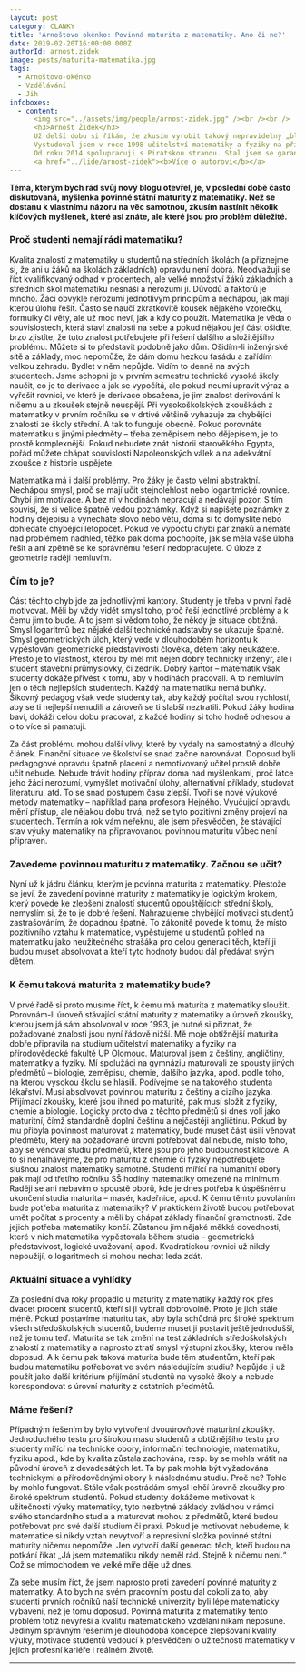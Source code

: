 ```yaml
---
layout: post
category: CLANKY
title: 'Arnoštovo okénko: Povinná maturita z matematiky. Ano či ne?'
date: 2019-02-20T16:00:00.000Z
authorId: arnost.zidek
image: posts/maturita-matematika.jpg
tags:
  - Arnoštovo-okénko
  - Vzdělávání
  - Jih
infoboxes:
  - content:
      <img src="../assets/img/people/arnost-zidek.jpg" /><br /><br />
      <h3>Arnošt Žídek</h3>
      Už delší dobu si říkám, že zkusím vyrobit takový nepravidelný „blog“, kde bych se rád věnoval stavu školství v ČR a psal nejen o jeho aktuálním stavu a bolestech, ale také nějaké názory, nápady a postřehy, co si myslím, že by našemu školství mohlo pomoci do let dalších. V prvé řadě je však žádoucí, abych se představil.<br/><br/>
      Vystudoval jsem v roce 1998 učitelství matematiky a fyziky na přírodovědecké fakultě UP Olomouc. Do práce jsem nastoupil na katedru matematiky a deskriptivní geometrie VŠB-TU Ostrava, kde jsem dodnes. Přednáším a cvičím matematické předměty převážně v prvním ročníku studia, nyní na fakultě strojní (prošel jsem už ale většinu fakult VŠB). Pokud si pod tím chcete něco představit, učím a zkouším prváky základy lineární algebry, dále derivace a integrály a jejich využití a také úvod do diferenciálních rovnic. Mám také nějaké hodiny vyšší matematiky v angličtině (vícerozměrné integrály, soustavy diferenciálních rovnic) pro zahraniční studenty, kteří studují na VŠB. Při práci jsem si dodělal doktorát (Ph.D.) z aplikované matematiky na fakultě elektrotechniky a informatiky VŠB. Spoustu let jsem byl nespokojen se stavem a znalostmi matematiky studentů technické vysoké školy. Proto jsem se v roce 2016 stal spoluzakladatelem centra pro podporu výuky matematiky na VŠB – Math Support Centre, kde se snažíme s kolegy tento neutěšený stav denně řešit.<br/><br/> 
      Od roku 2014 spolupracuji s Pirátskou stranou. Stal jsem se garantem programového bodu Školství v komunálních volbách 2018 v městském obvodu Ostrava-jih, kde většinu života bydlím. Po těchto volbách mě Piráti nominovali za člena komise kulturní a školské v našem obvodu a také komise pro vzdělávání, vědu a výzkum Statutárního města Ostrava.<br/><br/> 
      <a href="../lide/arnost-zidek"><b>Více o autorovi</b></a>
---
```


**Téma, kterým bych rád svůj nový blogu otevřel, je, v poslední době často diskutovaná, myšlenka povinné státní maturity z matematiky. Než se dostanu k vlastnímu názoru na věc samotnou, zkusím nastínit několik klíčových myšlenek, které asi znáte, ale které jsou pro problém důležité.** 

### Proč studenti nemají rádi matematiku?

Kvalita znalostí z matematiky u studentů na středních školách (a přiznejme si, že ani u žáků na školách základních) opravdu není dobrá. Neodvažuji se říct kvalifikovaný odhad v procentech, ale velké množství žáků základních a středních škol matematiku nesnáší a nerozumí jí. Důvodů a faktorů je mnoho. Žáci obvykle nerozumí jednotlivým principům a nechápou, jak mají kterou úlohu řešit. Často se naučí zkratkovitě kousek nějakého vzorečku, formulky či věty, ale už moc neví, jak a kdy co použít. Matematika je věda o souvislostech, která staví znalosti na sebe a pokud nějakou její část ošidíte, brzo zjistíte, že tuto znalost potřebujete při řešení dalšího a složitějšího problému. Můžete si to představit podobně jako dům. Ošidím-li inženýrské sítě a základy, moc nepomůže, že dám domu hezkou fasádu a zařídím velkou zahradu. Bydlet v něm nepůjde. Vidím to denně na svých studentech. Jsme schopni je v prvním semestru technické vysoké školy naučit, co je to derivace a jak se vypočítá, ale pokud neumí upravit výraz a vyřešit rovnici, ve které je derivace obsažena, je jim znalost derivování k ničemu a u zkoušek stejně neuspějí. Při vysokoškolských zkouškách z matematiky v prvním ročníku se v drtivé většině vyhazuje za chybějící znalosti ze školy střední. A tak to funguje obecně. Pokud porovnáte matematiku s jinými předměty – třeba zeměpisem nebo dějepisem, je to prostě komplexnější. Pokud nebudete znát historii starověkého Egypta, pořád můžete chápat souvislosti Napoleonských válek a na adekvátní zkoušce z historie uspějete.

Matematika má i další problémy. Pro žáky je často velmi abstraktní. Nechápou smysl, proč se mají učit stejnolehlost nebo logaritmické rovnice. Chybí jim motivace. A bez ní v hodinách nepracují a nedávají pozor. S tím souvisí, že si velice špatně vedou poznámky. Když si napíšete poznámky z hodiny dějepisu a vynecháte slovo nebo větu, doma si to domyslíte nebo dohledáte chybějící letopočet. Pokud ve výpočtu chybí pár znaků a nemáte nad problémem nadhled, těžko pak doma pochopíte, jak se měla vaše úloha řešit a ani zpětně se ke správnému řešení nedopracujete. O úloze z geometrie raději nemluvím. 

### Čím to je?

Část těchto chyb jde za jednotlivými kantory. Studenty je třeba v první řadě motivovat. Měli by vždy vidět smysl toho, proč řeší jednotlivé problémy a k čemu jim to bude. A to jsem si vědom toho, že někdy je situace obtížná. Smysl logaritmů bez nějaké další technické nadstavby se ukazuje špatně. Smysl geometrických úloh, který vede v dlouhodobém horizontu k vypěstování geometrické představivosti člověka, dětem taky neukážete. Přesto je to vlastnost, kterou by měl mít nejen dobrý technický inženýr, ale i student stavební průmyslovky, či zedník. Dobrý kantor – matematik však studenty dokáže přivést k tomu, aby v hodinách pracovali. A to nemluvím jen o těch nejlepších studentech. Každý na matematiku nemá buňky. Šikovný pedagog však vede studenty tak, aby každý počítal svou rychlostí, aby se ti nejlepší nenudili a zároveň se ti slabší neztratili. Pokud žáky hodina baví, dokáží celou dobu pracovat, z každé hodiny si toho hodně odnesou a o to více si pamatují. 

Za část problému mohou další vlivy, které by vydaly na samostatný a dlouhý článek. Finanční situace ve školství se snad začne narovnávat. Doposud byli pedagogové opravdu špatně placeni a nemotivovaný učitel prostě dobře učit nebude. Nebude trávit hodiny příprav doma nad myšlenkami, proč látce jeho žáci nerozumí, vymýšlet motivační úlohy, alternativní příklady, studovat literaturu, atd. To se snad postupem času zlepší. Tvoří se nové výukové metody matematiky – například pana profesora Hejného. Vyučující opravdu mění přístup, ale nějakou dobu trvá, než se tyto pozitivní změny projeví na studentech. Termín a rok vám neřeknu, ale jsem přesvědčen, že stávající stav výuky matematiky na připravovanou povinnou maturitu vůbec není připraven.  

### Zavedeme povinnou maturitu z matematiky. Začnou se učit?

Nyní už k jádru článku, kterým je povinná maturita z matematiky. Přestože se jeví, že zavedení povinné maturity z matematiky je logickým krokem, který povede ke zlepšení znalostí studentů opouštějících střední školy, nemyslím si, že to je dobré řešení. Nahrazujeme chybějící motivaci studentů zastrašováním, že dopadnou špatně. To zákonitě povede k tomu, že místo pozitivního vztahu k matematice, vypěstujeme u studentů pohled na matematiku jako neužitečného strašáka pro celou generaci těch, kteří ji budou muset absolvovat a kteří tyto hodnoty budou dál předávat svým dětem. 

### K čemu taková maturita z matematiky bude?

V prvé řadě si proto musíme říct, k čemu má maturita z matematiky sloužit. Porovnám-li úroveň stávající státní maturity z matematiky a úroveň zkoušky, kterou jsem já sám absolvoval v roce 1993, je nutné si přiznat, že požadované znalosti jsou nyní řádově nižší. Mě moje obtížnější maturita dobře připravila na studium učitelství matematiky a fyziky na přírodovědecké fakultě UP Olomouc. Maturoval jsem z češtiny, angličtiny, matematiky a fyziky. Mí spolužáci na gymnáziu maturovali ze spousty jiných předmětů – biologie, zeměpisu, chemie, dalšího jazyka, apod. podle toho, na kterou vysokou školu se hlásili. Podívejme se na takového studenta lékařství. Musí absolvovat povinnou maturitu z češtiny a cizího jazyka. Přijímací zkoušky, které jsou ihned po maturitě, pak musí složit z fyziky, chemie a biologie. Logicky proto dva z těchto předmětů si dnes volí jako maturitní, čímž standardně doplní češtinu a nejčastěji angličtinu. Pokud by mu přibyla povinnost maturovat z matematiky, bude muset část úsilí věnovat předmětu, který na požadované úrovni potřebovat dál nebude, místo toho, aby se věnoval studiu předmětů, které jsou pro jeho budoucnost klíčové. A to si nenalhávejme, že pro maturitu z chemie či fyziky nepotřebujete slušnou znalost matematiky samotné. Studenti mířící na humanitní obory pak mají od třetího ročníku SŠ hodiny matematiky omezené na minimum. Raději se ani nebavím o spoustě oborů, kde je dnes potřeba k úspěšnému ukončení studia maturita – masér, kadeřnice, apod. K čemu těmto povoláním bude potřeba maturita z matematiky? V praktickém životě budou potřebovat umět počítat s procenty a měli by chápat základy finanční gramotnosti. Zde jejich potřeba matematiky končí. Zůstanou jim nějaké měkké dovednosti, které v nich matematika vypěstovala během studia – geometrická představivost, logické uvažování, apod. Kvadratickou rovnici už nikdy nepoužijí, o logaritmech si mohou nechat leda zdát. 

### Aktuální situace a vyhlídky

Za poslední dva roky propadlo u maturity z matematiky každý rok přes dvacet procent studentů, kteří si ji vybrali dobrovolně. Proto je jich stále méně. Pokud postavíme maturitu tak, aby byla schůdná pro široké spektrum všech středoškolských studentů, budeme muset ji postavit ještě jednodušší, než je tomu teď. Maturita se tak změní na test základních středoškolských znalostí z matematiky a naprosto ztratí smysl výstupní zkoušky, kterou měla doposud. A k čemu pak taková maturita bude těm studentům, kteří pak budou matematiku potřebovat ve svém následujícím studiu? Nepůjde ji už použít jako další kritérium přijímání studentů na vysoké školy a nebude korespondovat s úrovní maturity z ostatních předmětů. 

### Máme řešení?

Případným řešením by bylo vytvoření dvouúrovňové maturitní zkoušky. Jednoduchého testu pro širokou masu studentů a obtížnějšího testu pro studenty mířící na technické obory, informační technologie, matematiku, fyziku apod., kde by kvalita zůstala zachována, resp. by se mohla vrátit na původní úroveň z devadesátých let. Ta by pak mohla být vyžadována technickými a přírodovědnými obory k následnému studiu. Proč ne? Tohle by mohlo fungovat. Stále však postrádám smysl lehčí úrovně zkoušky pro široké spektrum studentů. Pokud studenty dokážeme motivovat k užitečnosti výuky matematiky, tyto nezbytné základy zvládnou v rámci svého standardního studia a maturovat mohou z předmětů, které budou potřebovat pro své další studium či praxi. Pokud je motivovat nebudeme, k matematice si nikdy vztah nevytvoří a represivní složka povinné státní maturity ničemu nepomůže. Jen vytvoří další generaci těch, kteří budou na potkání říkat „Já jsem matematiku nikdy neměl rád. Stejně k ničemu není.“ Což se mimochodem ve velké míře děje už dnes.

Za sebe musím říct, že jsem naprosto proti zavedení povinné maturity z matematiky. A to bych na svém pracovním postu dal cokoli za to, aby studenti prvních ročníků naší technické univerzity byli lépe matematicky vybaveni, než je tomu doposud. Povinná maturita z matematiky tento problém totiž nevyřeší a kvalitu matematického vzdělání nikam neposune. Jediným správným řešením je dlouhodobá koncepce zlepšování kvality výuky, motivace studentů vedoucí k přesvědčení o užitečnosti matematiky v jejich profesní kariéře i reálném životě.

- - -

